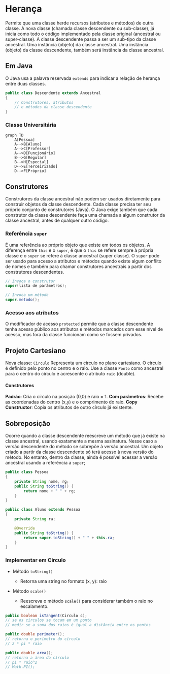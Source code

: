 # Herança
Permite que uma classe herde recursos (atributos e métodos) de outra classe.
A nova classe (chamada classe descendente ou sub-classe), já inicia como todo o código implementado pela classe original (ancestral ou super-classe).
A classe descendente passa a ser um sub-tipo da classe ancestral. Uma instância (objeto) da classe ancestral. Uma instância (objeto) da classe descendente, também será instância da classe ancestral.

## Em Java
O Java usa a palavra reservada `extends` para indicar a relação de herança entre duas classes.

```java
public class Descendente extends Ancestral
{
	// Construtores, atributos
	// e métodos da classe descendente
}
```
### Classe Universitária
```mermaid
graph TD
    A[Pessoa]
    A-->B[Aluno]
    A-->C[Professor]
    A-->D[Funcionário]
    B-->G[Regular]
    B-->H[Especial]
    D-->E[Terceirizado]
    D-->F[Próprio]
```
## Construtores
Construtores da classe ancestral não podem ser usados diretamente para construir objetos da classe descendente.
Cada classe precisa ter seu próprio conjunto de construtores (Java).
O Java exige também que cada construtor da classe descendente faça uma chamada a algum construtor da classe ancestral, antes de qualquer outro código.

### Referência `super`
É uma referência ao próprio objeto que existe em todos os objetos. A diferença entre `this` e o `super`, é que o `this` se refere sempre à própria classe e o `super` se refere à classe ancestral (super classe).
O `super` pode ser usado para acesso a atributos e métodos quando existe algum conflito de nomes e também para chamar construtores ancestrais a partir dos construtores descendentes.

```java
// Invoca o construtor
super(lista de parâmetros);

// Invoca um método
super.metodo();
```

### Acesso aos atributos
O modificador de acesso `protected` permite que a classe descendente tenha acesso público aos atributos e métodos marcados com esse nível de acesso, mas fora da classe funcionam como se fossem privados.

## Projeto Cartesiano
Nova classe: `Circulo`
Representa um circulo no plano cartesiano. O circulo é definido pelo ponto no centro e o raio.
Use a classe `Ponto` como ancestral para o centro do círculo e acrescente o atributo `raio` (double).

#### Construtores
**Padrão**: Cria o círculo na posição (0,0) e raio = 1.
**Com parâmetros**: Recebe as coordenadas do centro (x,y) e o comprimento do raio.
**Copy Constructor**: Copia os atributos de outro círculo já existente.

## Sobreposição
Ocorre quando a classe descendente reescreve um método que já existe na classe ancestral, usando exatamente a mesma assinatura.
Nesse caso a versão descendente do método se sobrepõe à versão ancestral. Um objeto criado a partir da classe descendente só terá acesso à nova versão do método.
No entanto, dentro da classe, ainda é possível acessar a versão ancestral usando a referência a `super`;

```java
public class Pessoa
{
	private String nome, rg;
	public String toString() {
		return nome + " " + rg;
	}
}

public class Aluno extends Pessoa
{
	private String ra;

	@Override
	public String toString() {
		return super.toString() + " " + this.ra;
	}
}
```



### Implementar em Circulo
- Método `toString()`
	- Retorna uma string no formato (x, y): raio

- Método `scale()`
	- Reescreva o método `scale()` para considerar também o raio no escalamento.

```java
public boolean isTangent(Circulo c);
// se os circulos se tocam em um ponto
// medir se a soma dos raios é igual a distância entre os pontos

public double perimeter();
// retorna o perímetro do círculo
// 2 * pi * raio

public double area();
// retorna a área do círculo
// pi * raio^2
// Math.PI();
```
<!--stackedit_data:
eyJoaXN0b3J5IjpbMTEyNDE3NDQ2NCw5OTAzNDAwMzEsLTU2Mj
c0NzI3OCwtMTgxODEwMTY1NCwxMDgxNTQ5Nzg0LC01MDUwMDky
MzAsLTQ0NTY4NzQwMiwtMTg5ODE4ODgyOSwxNDk4ODMzMzI2LC
0xODQyMDAxNzAwLDExNzIxOTM5OTcsLTE5MDc4NTY1NDAsMTAy
ODE4NjUzNSwxMzExODQyMDNdfQ==
-->